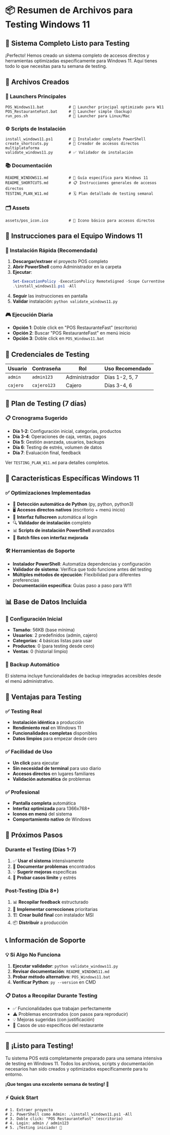 # 📦 Resumen de Archivos para Testing Windows 11

## 🎯 Sistema Completo Listo para Testing

¡Perfecto! Hemos creado un sistema completo de accesos directos y herramientas optimizadas específicamente para Windows 11. Aquí tienes todo lo que necesitas para tu semana de testing.

## 📁 Archivos Creados

### 🚀 Launchers Principales

```
POS_Windows11.bat           # 🌟 Launcher principal optimizado para W11
POS_RestauranteFast.bat     # 📝 Launcher simple (backup)
run_pos.sh                  # 🐧 Launcher para Linux/Mac
```

### ⚙️ Scripts de Instalación

```
install_windows11.ps1       # 🔧 Instalador completo PowerShell
create_shortcuts.py         # 🔗 Creador de accesos directos multiplataforma
validate_windows11.py       # ✅ Validador de instalación
```

### 📚 Documentación

```
README_WINDOWS11.md         # 📖 Guía específica para Windows 11
README_SHORTCUTS.md         # 📋 Instrucciones generales de accesos directos
TESTING_PLAN_W11.md         # 🗓️ Plan detallado de testing semanal
```

### 🗂️ Assets

```
assets/pos_icon.ico         # 🎨 Icono básico para accesos directos
```

## 🎯 Instrucciones para el Equipo Windows 11

### 🚀 Instalación Rápida (Recomendada)

1. **Descargar/extraer** el proyecto POS completo
2. **Abrir PowerShell** como Administrador en la carpeta
3. **Ejecutar**:
   ```powershell
   Set-ExecutionPolicy -ExecutionPolicy RemoteSigned -Scope CurrentUser
   .\install_windows11.ps1 -All
   ```
4. **Seguir** las instrucciones en pantalla
5. **Validar** instalación: `python validate_windows11.py`

### 🎮 Ejecución Diaria

- **Opción 1**: Doble click en "POS RestauranteFast" (escritorio)
- **Opción 2**: Buscar "POS RestauranteFast" en menú inicio
- **Opción 3**: Doble click en `POS_Windows11.bat`

## 🔐 Credenciales de Testing

| Usuario  | Contraseña  | Rol           | Uso Recomendado |
| -------- | ----------- | ------------- | --------------- |
| `admin`  | `admin123`  | Administrador | Días 1-2, 5, 7  |
| `cajero` | `cajero123` | Cajero        | Días 3-4, 6     |

## 📅 Plan de Testing (7 días)

### 📋 Cronograma Sugerido

- **Día 1-2**: Configuración inicial, categorías, productos
- **Día 3-4**: Operaciones de caja, ventas, pagos
- **Día 5**: Gestión avanzada, usuarios, backups
- **Día 6**: Testing de estrés, volumen de datos
- **Día 7**: Evaluación final, feedback

Ver `TESTING_PLAN_W11.md` para detalles completos.

## 🔧 Características Específicas Windows 11

### ✅ Optimizaciones Implementadas

- 🎯 **Detección automática de Python** (py, python, python3)
- 🖥️ **Accesos directos nativos** (escritorio + menú inicio)
- 📱 **Interfaz fullscreen** automática al login
- 🔍 **Validador de instalación** completo
- 📊 **Scripts de instalación PowerShell** avanzados
- 🎨 **Batch files con interfaz mejorada**

### 🛠️ Herramientas de Soporte

- **Instalador PowerShell**: Automatiza dependencias y configuración
- **Validador de sistema**: Verifica que todo funcione antes del testing
- **Múltiples métodos de ejecución**: Flexibilidad para diferentes preferencias
- **Documentación específica**: Guías paso a paso para W11

## 📊 Base de Datos Incluida

### 💾 Configuración Inicial

- **Tamaño**: 56KB (base mínima)
- **Usuarios**: 2 predefinidos (admin, cajero)
- **Categorías**: 4 básicas listas para usar
- **Productos**: 0 (para testing desde cero)
- **Ventas**: 0 (historial limpio)

### 🔄 Backup Automático

El sistema incluye funcionalidades de backup integradas accesibles desde el menú administrativo.

## 🎯 Ventajas para Testing

### ✅ Testing Real

- **Instalación idéntica** a producción
- **Rendimiento real** en Windows 11
- **Funcionalidades completas** disponibles
- **Datos limpios** para empezar desde cero

### ✅ Facilidad de Uso

- **Un click** para ejecutar
- **Sin necesidad de terminal** para uso diario
- **Accesos directos** en lugares familiares
- **Validación automática** de problemas

### ✅ Profesional

- **Pantalla completa** automática
- **Interfaz optimizada** para 1366x768+
- **Iconos en menú** del sistema
- **Comportamiento nativo** de Windows

## 🚀 Próximos Pasos

### Durante el Testing (Días 1-7)

1. ✅ **Usar el sistema** intensivamente
2. 📝 **Documentar problemas** encontrados
3. 💡 **Sugerir mejoras** específicas
4. 🎯 **Probar casos límite** y estrés

### Post-Testing (Día 8+)

1. 📊 **Recopilar feedback** estructurado
2. 🔧 **Implementar correcciones** prioritarias
3. 🏗️ **Crear build final** con instalador MSI
4. 📦 **Distribuir** a producción

## 📞 Información de Soporte

### 💡 Si Algo No Funciona

1. **Ejecutar validador**: `python validate_windows11.py`
2. **Revisar documentación**: `README_WINDOWS11.md`
3. **Probar método alternativo**: `POS_Windows11.bat`
4. **Verificar Python**: `py --version` en CMD

### 📋 Datos a Recopilar Durante Testing

- ✅ Funcionalidades que trabajan perfectamente
- ⚠️ Problemas encontrados (con pasos para reproducir)
- 💡 Mejoras sugeridas (con justificación)
- 🎯 Casos de uso específicos del restaurante

---

## 🎉 ¡Listo para Testing!

Tu sistema POS está completamente preparado para una semana intensiva de testing en Windows 11. Todos los archivos, scripts y documentación necesarios han sido creados y optimizados específicamente para tu entorno.

**¡Que tengas una excelente semana de testing! 🚀**

### ⚡ Quick Start

```batch
# 1. Extraer proyecto
# 2. PowerShell como Admin: .\install_windows11.ps1 -All
# 3. Doble click: "POS RestauranteFast" (escritorio)
# 4. Login: admin / admin123
# 5. ¡Testing iniciado! 🎯
```
